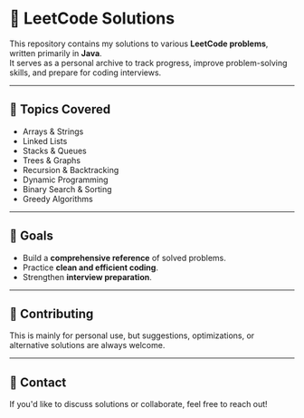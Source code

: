 # 🚀 LeetCode Solutions

This repository contains my solutions to various **LeetCode problems**, written primarily in **Java**.  
It serves as a personal archive to track progress, improve problem-solving skills, and prepare for coding interviews.

---

## 📌 Topics Covered
- Arrays & Strings  
- Linked Lists  
- Stacks & Queues  
- Trees & Graphs  
- Recursion & Backtracking  
- Dynamic Programming  
- Binary Search & Sorting  
- Greedy Algorithms  

---

## 🎯 Goals
- Build a **comprehensive reference** of solved problems.  
- Practice **clean and efficient coding**.  
- Strengthen **interview preparation**.  

---

## 🤝 Contributing
This is mainly for personal use, but suggestions, optimizations, or alternative solutions are always welcome.  

---

## 📧 Contact
If you'd like to discuss solutions or collaborate, feel free to reach out!

